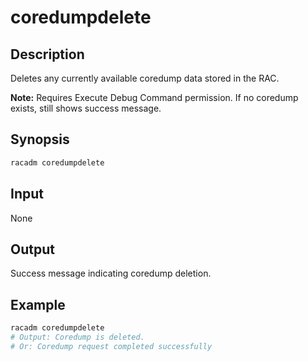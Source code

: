 # coredumpdelete

## Description

Deletes any currently available coredump data stored in the RAC.

**Note:** Requires Execute Debug Command permission. If no coredump exists, still shows success message.

## Synopsis

```bash
racadm coredumpdelete
```

## Input

None

## Output

Success message indicating coredump deletion.

## Example

```bash
racadm coredumpdelete
# Output: Coredump is deleted.
# Or: Coredump request completed successfully
```